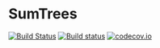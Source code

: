 # SumTrees

[![Build Status](https://travis-ci.org/iamed2/SumTrees.jl.svg?branch=master)](https://travis-ci.org/iamed2/SumTrees.jl)
[![Build status](https://ci.appveyor.com/api/projects/status/6g34hgvbjjbnye4p?svg=true)](https://ci.appveyor.com/project/iamed2/sumtrees-jl)
[![codecov.io](http://codecov.io/github/iamed2/SumTrees.jl/coverage.svg?branch=master)](http://codecov.io/github/iamed2/SumTrees.jl?branch=master)
